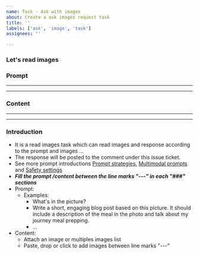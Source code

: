 ```yaml
---
name: Task - Ask with images
about: Create a ask images request task
title: ''
labels: ['ask', 'image', 'task']
assignees: ''

---
```

<!-- Please just fill the below task information as follows and DO NOT remove any text of this Description template -->

### Let's read images

### Prompt

-------------------------------------------------------------------------------



-------------------------------------------------------------------------------

### Content

-------------------------------------------------------------------------------



-------------------------------------------------------------------------------

### Introduction

- It is a read images task which can read images and response according to the prompt and images ...
- The response will be posted to the comment under this issue ticket.
- See more prompt introductions [Prompt strategies](https://ai.google.dev/docs/prompt_best_practices#experiment-with-different-parameter-values), [Multimodal prompts](https://ai.google.dev/docs/multimodal_concepts) and [Safety settings](https://ai.google.dev/docs/safety_setting_gemini)
- ***Fill the prompt /content between the line marks "---" in each "###" sections***
- Prompt:
  - Examples:
    - What's in the picture?
    - Write a short, engaging blog post based on this picture. It should include a description of the meal in the photo and talk about my journey meal prepping.
    - ...
- Content:
  - Attach an image or multiples images list
  - Paste, drop or click to add images between line marks "---"

<!--
### Setting

Here is the generation configuration and safety setting about Gemini, you can modify them according to your needs.
- [Safety settings](https://ai.google.dev/docs/safety_setting_gemini)

-------------------------------------------------------------------------------
	{
	  "model_name": "gemini-pro-vision",
	  "generation_configuration":
	  {
	    "temperature": 0.9,
	    "top_p": 1.0,
	    "top_k": 1,
	    "max_output_tokens": 2048
	  },
	  "safety_setting":
	  {
	    "harassment": "BLOCK_MEDIUM_AND_ABOVE",
	    "hate_speech": "BLOCK_MEDIUM_AND_ABOVE",
	    "sexually_explicit": "BLOCK_MEDIUM_AND_ABOVE",
	    "dangerous_content": "BLOCK_MEDIUM_AND_ABOVE"
	  }
	}
-------------------------------------------------------------------------------
-->